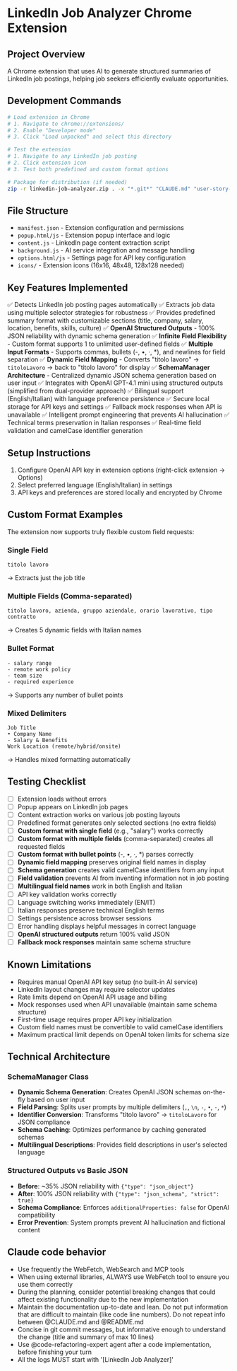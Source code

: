 # LinkedIn Job Analyzer Chrome Extension

## Project Overview
A Chrome extension that uses AI to generate structured summaries of LinkedIn job postings, helping job seekers efficiently evaluate opportunities.

## Development Commands
```bash
# Load extension in Chrome
# 1. Navigate to chrome://extensions/
# 2. Enable "Developer mode"
# 3. Click "Load unpacked" and select this directory

# Test the extension
# 1. Navigate to any LinkedIn job posting
# 2. Click extension icon
# 3. Test both predefined and custom format options

# Package for distribution (if needed)
zip -r linkedin-job-analyzer.zip . -x "*.git*" "CLAUDE.md" "user-story-job-summary.md"
```

## File Structure

- `manifest.json` - Extension configuration and permissions
- `popup.html/js` - Extension popup interface and logic
- `content.js` - LinkedIn page content extraction script
- `background.js` - AI service integration and message handling
- `options.html/js` - Settings page for API key configuration
- `icons/` - Extension icons (16x16, 48x48, 128x128 needed)

## Key Features Implemented

✅ Detects LinkedIn job posting pages automatically
✅ Extracts job data using multiple selector strategies for robustness
✅ Provides predefined summary format with customizable sections (title, company, salary, location, benefits, skills, culture)
✅ **OpenAI Structured Outputs** - 100% JSON reliability with dynamic schema generation
✅ **Infinite Field Flexibility** - Custom format supports 1 to unlimited user-defined fields
✅ **Multiple Input Formats** - Supports commas, bullets (-, •, ·, *), and newlines for field separation
✅ **Dynamic Field Mapping** - Converts "titolo lavoro" → `titoloLavoro` → back to "titolo lavoro" for display
✅ **SchemaManager Architecture** - Centralized dynamic JSON schema generation based on user input
✅ Integrates with OpenAI GPT-4.1 mini using structured outputs (simplified from dual-provider approach)
✅ Bilingual support (English/Italian) with language preference persistence
✅ Secure local storage for API keys and settings
✅ Fallback mock responses when API is unavailable
✅ Intelligent prompt engineering that prevents AI hallucination
✅ Technical terms preservation in Italian responses
✅ Real-time field validation and camelCase identifier generation

## Setup Instructions

1. Configure OpenAI API key in extension options (right-click extension → Options)
2. Select preferred language (English/Italian) in settings
3. API keys and preferences are stored locally and encrypted by Chrome

## Custom Format Examples

The extension now supports truly flexible custom field requests:

### Single Field
```
titolo lavoro
```
→ Extracts just the job title

### Multiple Fields (Comma-separated)
```
titolo lavoro, azienda, gruppo aziendale, orario lavorativo, tipo contratto
```
→ Creates 5 dynamic fields with Italian names

### Bullet Format
```
- salary range
- remote work policy  
- team size
- required experience
```
→ Supports any number of bullet points

### Mixed Delimiters
```
Job Title
• Company Name
- Salary & Benefits
Work Location (remote/hybrid/onsite)
```
→ Handles mixed formatting automatically

## Testing Checklist

- [ ] Extension loads without errors
- [ ] Popup appears on LinkedIn job pages
- [ ] Content extraction works on various job posting layouts
- [ ] Predefined format generates only selected sections (no extra fields)
- [ ] **Custom format with single field** (e.g., "salary") works correctly
- [ ] **Custom format with multiple fields** (comma-separated) creates all requested fields
- [ ] **Custom format with bullet points** (-, •, ·, *) parses correctly
- [ ] **Dynamic field mapping** preserves original field names in display
- [ ] **Schema generation** creates valid camelCase identifiers from any input
- [ ] **Field validation** prevents AI from inventing information not in job posting
- [ ] **Multilingual field names** work in both English and Italian
- [ ] API key validation works correctly
- [ ] Language switching works immediately (EN/IT)
- [ ] Italian responses preserve technical English terms
- [ ] Settings persistence across browser sessions
- [ ] Error handling displays helpful messages in correct language
- [ ] **OpenAI structured outputs** return 100% valid JSON
- [ ] **Fallback mock responses** maintain same schema structure

## Known Limitations

- Requires manual OpenAI API key setup (no built-in AI service)
- LinkedIn layout changes may require selector updates
- Rate limits depend on OpenAI API usage and billing
- Mock responses used when API unavailable (maintain same schema structure)
- First-time usage requires proper API key initialization
- Custom field names must be convertible to valid camelCase identifiers
- Maximum practical limit depends on OpenAI token limits for schema size

## Technical Architecture

### SchemaManager Class
- **Dynamic Schema Generation**: Creates OpenAI JSON schemas on-the-fly based on user input
- **Field Parsing**: Splits user prompts by multiple delimiters (`,`, `\n`, `-`, `•`, `·`, `*`)
- **Identifier Conversion**: Transforms "titolo lavoro" → `titoloLavoro` for JSON compliance
- **Schema Caching**: Optimizes performance by caching generated schemas
- **Multilingual Descriptions**: Provides field descriptions in user's selected language

### Structured Outputs vs Basic JSON
- **Before**: ~35% JSON reliability with `{"type": "json_object"}`
- **After**: 100% JSON reliability with `{"type": "json_schema", "strict": true}`
- **Schema Compliance**: Enforces `additionalProperties: false` for OpenAI compatibility
- **Error Prevention**: System prompts prevent AI hallucination and fictional content

## Claude code behavior

- Use frequently the WebFetch, WebSearch and MCP tools
- When using external libraries, ALWAYS use WebFetch tool to ensure you use them correctly
- During the planning, consider potential breaking changes that could affect existing functionality due to the new implementation
- Maintain the documentation up-to-date and lean. Do not put information that are difficult to maintain (like code line numbers). Do not repeat info between @CLAUDE.md and @README.md
- Concise in git commit messages, but informative enough to understand the change (title and summary of max 10 lines)
- Use @code-refactoring-expert agent after a code implementation, before finishing your turn
- All the logs MUST start with '[LinkedIn Job Analyzer]'
